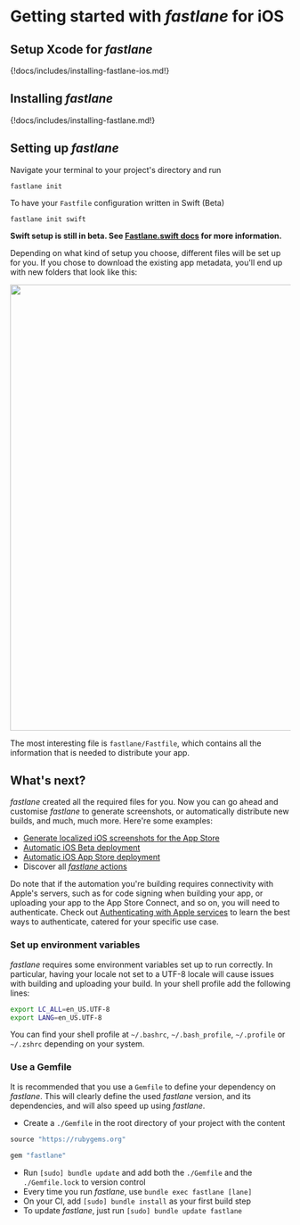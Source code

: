 # Getting started with _fastlane_ for iOS

## Setup Xcode for _fastlane_

{!docs/includes/installing-fastlane-ios.md!}

## Installing _fastlane_

{!docs/includes/installing-fastlane.md!}

## Setting up _fastlane_

Navigate your terminal to your project's directory and run

```no-highlight
fastlane init
```

To have your `Fastfile` configuration written in Swift (Beta)

```no-highlight
fastlane init swift
```

**Swift setup is still in beta. See [Fastlane.swift docs](https://docs.fastlane.tools/getting-started/ios/fastlane-swift/) for more information.**

Depending on what kind of setup you choose, different files will be set up for you. If you chose to download the existing app metadata, you'll end up with new folders that look like this:

<img src="/img/getting-started/ios/fastlane-init.png" width="800" />

The most interesting file is `fastlane/Fastfile`, which contains all the information that is needed to distribute your app.

## What's next?

_fastlane_ created all the required files for you. Now you can go ahead and customise _fastlane_ to generate screenshots, or automatically distribute new builds, and much, much more. Here're some examples:

- [Generate localized iOS screenshots for the App Store](screenshots.md)
- [Automatic iOS Beta deployment](beta-deployment.md)
- [Automatic iOS App Store deployment](appstore-deployment.md)
- Discover all [_fastlane_ actions](/actions)

Do note that if the automation you're building requires connectivity with Apple's servers, such as for code signing when building your app, or uploading your app to the App Store Connect, and so on, you will need to authenticate. Check out [Authenticating with Apple services](authentication.md) to learn the best ways to authenticate, catered for your specific use case.

### Set up environment variables

_fastlane_ requires some environment variables set up to run correctly. In particular, having your locale not set to a UTF-8 locale will cause issues with building and uploading your build. In your shell profile add the following lines:

```sh
export LC_ALL=en_US.UTF-8
export LANG=en_US.UTF-8
```

You can find your shell profile at `~/.bashrc`, `~/.bash_profile`, `~/.profile` or `~/.zshrc` depending on your system.

### Use a Gemfile

It is recommended that you use a `Gemfile` to define your dependency on _fastlane_. This will clearly define the used _fastlane_ version, and its dependencies, and will also speed up using _fastlane_.

- Create a `./Gemfile` in the root directory of your project with the content
```ruby
source "https://rubygems.org"

gem "fastlane"
```
- Run `[sudo] bundle update` and add both the `./Gemfile` and the `./Gemfile.lock` to version control
- Every time you run _fastlane_, use `bundle exec fastlane [lane]`
- On your CI, add `[sudo] bundle install` as your first build step
- To update _fastlane_, just run `[sudo] bundle update fastlane`
